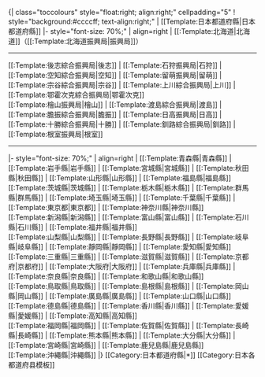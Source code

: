{| class="toccolours" style="float:right; align:right;" cellpadding="5"
! style="background:#ccccff; text-align:right;" | [[Template:日本都道府縣|日本都道府縣]]
|- style="font-size: 70%;"
| align=right | 
[[:Template:北海道|北海道]]（[[:Template:北海道振興局|振興局]]） <br /> 
<hr>
[[:Template:後志綜合振興局|後志]] |
[[:Template:石狩振興局|石狩]] |
[[:Template:空知綜合振興局|空知]] |
[[:Template:留萌振興局|留萌]] |
[[:Template:宗谷綜合振興局|宗谷]] |
[[:Template:上川綜合振興局|上川]] |
[[:Template:鄂霍次克綜合振興局|鄂霍次克]] <br /> 
[[:Template:檜山振興局|檜山]] |
[[:Template:渡島綜合振興局|渡島]] |
[[:Template:膽振綜合振興局|膽振]] |
[[:Template:日高振興局|日高]] |
[[:Template:十勝綜合振興局|十勝]] |
[[:Template:釧路綜合振興局|釧路]] |
[[:Template:根室振興局|根室]]
<hr>
|- style="font-size: 70%;"
| align=right |
[[:Template:青森縣|青森縣]] |
[[:Template:岩手縣|岩手縣]] |
[[:Template:宮城縣|宮城縣]] |
[[:Template:秋田縣|秋田縣]] |
[[:Template:山形縣|山形縣]] |
[[:Template:福島縣|福島縣]] <br />
[[:Template:茨城縣|茨城縣]] |
[[:Template:栃木縣|栃木縣]] |
[[:Template:群馬縣|群馬縣]] |
[[:Template:埼玉縣|埼玉縣]] |
[[:Template:千葉縣|千葉縣]] |
[[:Template:東京都|東京都]] |
[[:Template:神奈川縣|神奈川縣]] <br />
[[:Template:新潟縣|新潟縣]] |
[[:Template:富山縣|富山縣]] |
[[:Template:石川縣|石川縣]] |
[[:Template:福井縣|福井縣]] <br />
[[:Template:山梨縣|山梨縣]] |
[[:Template:長野縣|長野縣]] |
[[:Template:岐阜縣|岐阜縣]] |
[[:Template:靜岡縣|靜岡縣]] |
[[:Template:愛知縣|愛知縣]] <br />
[[:Template:三重縣|三重縣]] |
[[:Template:滋賀縣|滋賀縣]] |
[[:Template:京都府|京都府]] |
[[:Template:大阪府|大阪府]] |
[[:Template:兵庫縣|兵庫縣]] |
[[:Template:奈良縣|奈良縣]] |
[[:Template:和歌山縣|和歌山縣]] <br />
[[:Template:鳥取縣|鳥取縣]] |
[[:Template:島根縣|島根縣]] |
[[:Template:岡山縣|岡山縣]] |
[[:Template:廣島縣|廣島縣]] |
[[:Template:山口縣|山口縣]] <br />
[[:Template:德島縣|德島縣]] |
[[:Template:香川縣|香川縣]] |
[[:Template:愛媛縣|愛媛縣]] |
[[:Template:高知縣|高知縣]] <br />
[[:Template:福岡縣|福岡縣]] |
[[:Template:佐賀縣|佐賀縣]] |
[[:Template:長崎縣|長崎縣]] |
[[:Template:熊本縣|熊本縣]] |
[[:Template:大分縣|大分縣]] |
[[:Template:宮崎縣|宮崎縣]] |
[[:Template:鹿兒島縣|鹿兒島縣]] <br />
[[:Template:沖繩縣|沖繩縣]]
|}<noinclude>
[[Category:日本都道府縣|*]]
[[Category:日本各都道府县模板]]
</noinclude>